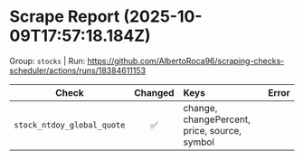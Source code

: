 # Scrape Report (2025-10-09T17:57:18.184Z)

Group: `stocks`  |  Run: https://github.com/AlbertoRoca96/scraping-checks-scheduler/actions/runs/18384611153

| Check | Changed | Keys | Error |
|---|:---:|:--|:--|
| `stock_ntdoy_global_quote` | ✅ | change, changePercent, price, source, symbol |  |
